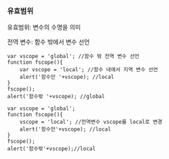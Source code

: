 ### 유효범위

유효범위: 변수의 수명을 의미

전역 변수: 함수 밖에서 변수 선언
```
var vscope = 'global'; //함수 밖 전역 변수 선언
function fscope(){
    var vscope = 'local'; //함수 내에서 지역 변수 선언
    alert('함수안 '+vscope); //local
}
fscope();
alert('함수밖 '+vscope); //global
```

```
var vscope = 'global';
function fscope(){
    vscope = 'local'; //전역변수 vscope를 local로 변경
    alert('함수안'+vscope); //local
}
fscope();
alert('함수밖'+vscope);//local
```
